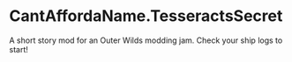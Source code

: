 # CantAffordaName.TesseractsSecret
A short story mod for an Outer Wilds modding jam. Check your ship logs to start!
